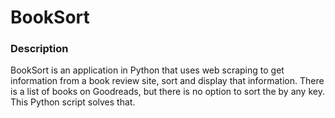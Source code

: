 # BookSort

### Description

BookSort is an application in Python that uses web scraping to get information from a book review site, sort and display that information.
There is a list of books on Goodreads, but there is no option to sort the by any key. This Python script solves that.
